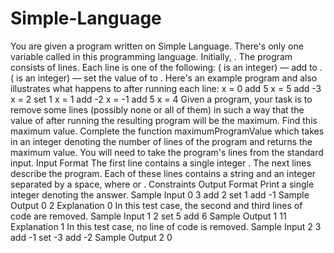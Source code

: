 # Simple-Language
You are given a program written on Simple Language. There's only one variable called  in this programming language. Initially, . The program consists of  lines. Each line is one of the following:   ( is an integer) — add  to .  ( is an integer) — set the value of  to . Here's an example program and also illustrates what happens to  after running each line:          x = 0 add 5         x = 5 add -3         x = 2 set 1         x = 1 add -2         x = -1 add 5         x = 4 Given a program, your task is to remove some lines (possibly none or all of them) in such a way that the value of after running the resulting program will be the maximum. Find this maximum value.  Complete the function maximumProgramValue which takes in an integer  denoting the number of lines of the program and returns the maximum value. You will need to take the program's lines from the standard input.  Input Format  The first line contains a single integer .  The next  lines describe the program. Each of these lines contains a string  and an integer  separated by a space, where  or .  Constraints  Output Format  Print a single integer denoting the answer.  Sample Input 0  3 add 2 set 1 add -1 Sample Output 0  2 Explanation 0  In this test case, the second and third lines of code are removed.  Sample Input 1  2 set 5 add 6 Sample Output 1  11 Explanation 1  In this test case, no line of code is removed.  Sample Input 2  3 add -1 set -3 add -2 Sample Output 2  0
